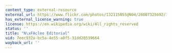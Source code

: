 ```yaml
---
content_type: external-resource
external_url: https://www.flickr.com/photos/132115055@N04/26007325692/in/dateposted/
has_external_license_warning: true
license: https://en.wikipedia.org/wiki/All_rights_reserved
status: ''
title: "N\xFAcleo Editorial"
uid: 7eec932a-bc5a-4e55-a0f5-31dd20539664
wayback_url: ''
---
```

